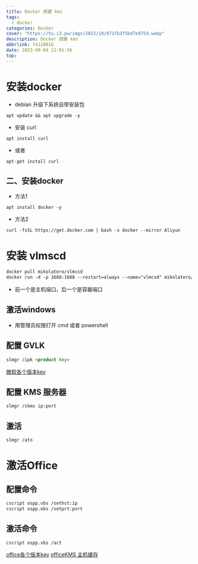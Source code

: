 ```yaml
---
title: Docker 搭建 kms
tags:
  - docker
categories: Docker
cover: "https://tu.i3.pw/imgs/2023/10/871fb3f5bd7e975d.webp"
description: Docker 搭建 kms
abbrlink: f412001b
date: 2023-09-04 12:01:56
top:
---
```

# 安装docker 

- debian 升级下系统自带安装包

```shell
apt update && apt upgrade -y
```

- 安装 curl

```shell
apt install curl
```

- 或者

```shell
apt-get install curl
```

## 二、安装docker

- 方法1

```shell
apt install docker -y
```

- 方法2

```shell
curl -fsSL https://get.docker.com | bash -s docker --mirror Aliyun
```

# 安装 vlmscd
```markdown
docker pull mikolatero/vlmcsd
docker run -d -p 1688:1688 --restart=always --name="vlmcsd" mikolatero/vlmcsd
```
- 前一个是主机端口，后一个是容器端口

## 激活windows

- 用管理员权限打开 cmd 或者 powershell

## 配置 GVLK
```markdown
slmgr /ipk <product key>
```
[微软各个版本key](https://learn.microsoft.com/en-us/windows-server/get-started/kms-client-activation-keys)

## 配置 KMS 服务器
```markdown
slmgr /skms ip:port
```
## 激活
```markdown
slmgr /ato
```
# 激活Office
## 配置命令
```markdown
cscript ospp.vbs /sethst:ip
cscript ospp.obs /setprt:port
```
## 激活命令
```markdown
cscript ospp.vbs /act
```
[office各个版本key](https://learn.microsoft.com/zh-cn/DeployOffice/vlactivation/gvlks)
[officeKMS 主机缓存](https://learn.microsoft.com/zh-cn/DeployOffice/vlactivation/activate-office-by-using-kms)
